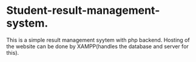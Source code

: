 # Student-result-management-system.

This is a simple result management syytem with php backend.
Hosting of the website can be done  by XAMPP(handles the database and server for this).

